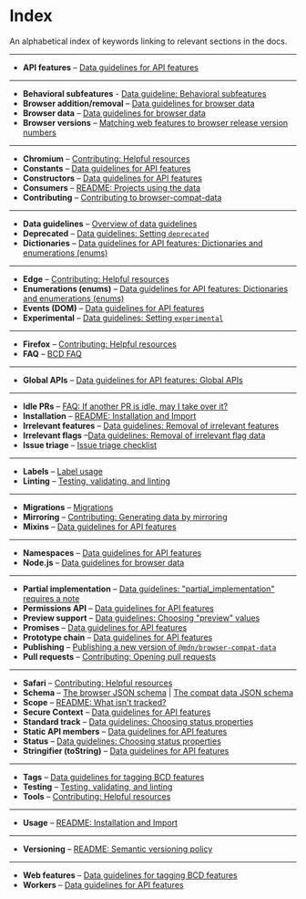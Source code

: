 # Index

An alphabetical index of keywords linking to relevant sections in the docs.

---

- **API features** – [Data guidelines for API features](./data-guidelines/api.md)

---

- **Behavioral subfeatures** - [Data guideline: Behavioral subfeatures](./data-guidelines/index.md#behavioral-subfeatures)
- **Browser addition/removal** – [Data guidelines for browser data](./data-guidelines/browsers.md#addition-of-browsers)
- **Browser data** – [Data guidelines for browser data](./data-guidelines/browsers.md)
- **Browser versions** – [Matching web features to browser release version numbers](./matching-browser-releases/index.md#matching-web-features-to-browser-release-version-numbers)

---

- **Chromium** – [Contributing: Helpful resources](./contributing.md#chromium)
- **Constants** – [Data guidelines for API features](./data-guidelines/api.md#constants)
- **Constructors** – [Data guidelines for API features](./data-guidelines/api.md#constructors)
- **Consumers** – [README: Projects using the data](../README.md#projects-using-the-data)
- **Contributing** – [Contributing to browser-compat-data](./contributing.md)

---

- **Data guidelines** – [Overview of data guidelines](./data-guidelines/index.md)
- **Deprecated** – [Data guidelines: Setting `deprecated`](./data-guidelines/index.md#setting-deprecated)
- **Dictionaries** – [Data guidelines for API features: Dictionaries and enumerations (enums)](./data-guidelines/api.md#dictionaries-and-enumerations-enums)

---

- **Edge** – [Contributing: Helpful resources](./contributing.md#edge)
- **Enumerations (enums)** – [Data guidelines for API features: Dictionaries and enumerations (enums)](./data-guidelines/api.md#dictionaries-and-enumerations-enums)
- **Events (DOM)** – [Data guidelines for API features](./data-guidelines/api.md#dom-events-eventname_event)
- **Experimental** – [Data guidelines: Setting `experimental`](./data-guidelines/index.md#setting-experimental)

---

- **Firefox** – [Contributing: Helpful resources](./contributing.md#firefox)
- **FAQ** – [BCD FAQ](./faq.md)

---

- **Global APIs** – [Data guidelines for API features: Global APIs](./data-guidelines/api.md#global-apis)

---

- **Idle PRs** – [FAQ: If another PR is idle, may I take over it?](./faq.md#if-another-pr-is-idle-may-i-take-over-it)
- **Installation** – [README: Installation and Import](../README.md#installation-and-import)
- **Irrelevant features** – [Data guidelines: Removal of irrelevant features](./data-guidelines/index.md#removal-of-irrelevant-features)
- **Irrelevant flags** –[Data guidelines: Removal of irrelevant flag data](./data-guidelines/index.md#removal-of-irrelevant-flag-data)
- **Issue triage** – [Issue triage checklist](./issue-triage-checklist.md)

---

- **Labels** – [Label usage](./labels.md)
- **Linting** – [Testing, validating, and linting](./testing.md)

---

- **Migrations** – [Migrations](./migrations.md)
- **Mirroring** – [Contributing: Generating data by mirroring](./contributing.md#optional-generating-data-by-mirroring)
- **Mixins** – [Data guidelines for API features](./data-guidelines/api.md#mixins)

---

- **Namespaces** – [Data guidelines for API features](./data-guidelines/api.md#namespaces)
- **Node.js** – [Data guidelines for browser data](./data-guidelines/browsers.md#nodejs)

---

- **Partial implementation** – [Data guidelines: "partial_implementation" requires a note](./data-guidelines/index.md#partial_implementation-requires-a-note)
- **Permissions API** – [Data guidelines for API features](./data-guidelines/api.md#permissions-api-permissions-permissionname_permission)
- **Preview support** – [Data guidelines: Choosing "preview" values](./data-guidelines/index.md#choosing-preview-values)
- **Promises** – [Data guidelines for API features](./data-guidelines/api.md#methods-returning-promises-returns_promise)
- **Prototype chain** – [Data guidelines for API features](./data-guidelines/api.md#apis-moved-on-the-prototype-chain)
- **Publishing** – [Publishing a new version of `@mdn/browser-compat-data`](./publishing.md)
- **Pull requests** – [Contributing: Opening pull requests](./contributing.md#opening-pull-requests)

---

- **Safari** – [Contributing: Helpful resources](./contributing.md#safari)
- **Schema** – [The browser JSON schema](../schemas/browsers-schema.md) | [The compat data JSON schema](../schemas/compat-data-schema.md)
- **Scope** – [README: What isn't tracked?](../README.md#what-isnt-tracked)
- **Secure Context** – [Data guidelines for API features](./data-guidelines/api.md#secure-context-required-secure_context_required)
- **Standard track** – [Data guidelines: Choosing status properties](./data-guidelines/index.md#choosing-status-properties)
- **Static API members** – [Data guidelines for API features](./data-guidelines/api.md#static-api-members)
- **Status** – [Data guidelines: Choosing status properties](./data-guidelines/index.md#choosing-status-properties)
- **Stringifier (toString)** – [Data guidelines for API features](./data-guidelines/api.md#stringifier-attributes-tostring)

---

- **Tags** – [Data guidelines for tagging BCD features](./data-guidelines/tags.md)
- **Testing** – [Testing, validating, and linting](./testing.md)
- **Tools** – [Contributing: Helpful resources](./contributing.md#general)

---

- **Usage** – [README: Installation and Import](../README.md#usage)

---

- **Versioning** – [README: Semantic versioning policy](../README.md#semantic-versioning-policy)

---

- **Web features** – [Data guidelines for tagging BCD features](./data-guidelines/tags.md#the-web-features-namespace)
- **Workers** – [Data guidelines for API features](./data-guidelines/api.md#web-workers-worker_support)
